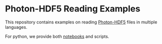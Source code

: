 # Photon-HDF5 Reading Examples

This repository contains examples on reading [Photon-HDF5](http://photon-hdf5.org/) files in multiple languages.

For python, we provide both [notebooks](http://nbviewer.ipython.org/github/Photon-HDF5/photon_hdf5_reading_examples/blob/master/python/Reading%20%C2%B5s-ALEX%20data%20from%20Photon-HDF5.ipynb) and scripts.
